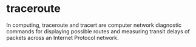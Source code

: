 # traceroute
In computing, traceroute and tracert are computer network diagnostic commands for displaying possible routes and measuring transit delays of packets across an Internet Protocol network.
